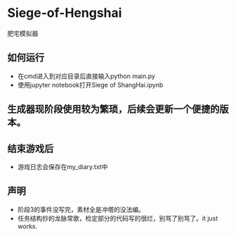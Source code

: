 # Siege-of-Hengshai
肥宅模拟器

## 如何运行
+ 在cmd进入到对应目录后直接输入python main.py
+ 使用jupyter notebook打开Siege of ShangHai.ipynb

## 生成器现阶段使用较为繁琐，后续会更新一个便捷的版本。

## 结束游戏后
+ 游戏日志会保存在my_diary.txt中

## 声明
+ 阶段3的事件没写完，素材全是冲塔的没法编。
+ 任务结构抄的龙脉常歌，检定部分的代码写的很烂，别骂了别骂了。it just works.
